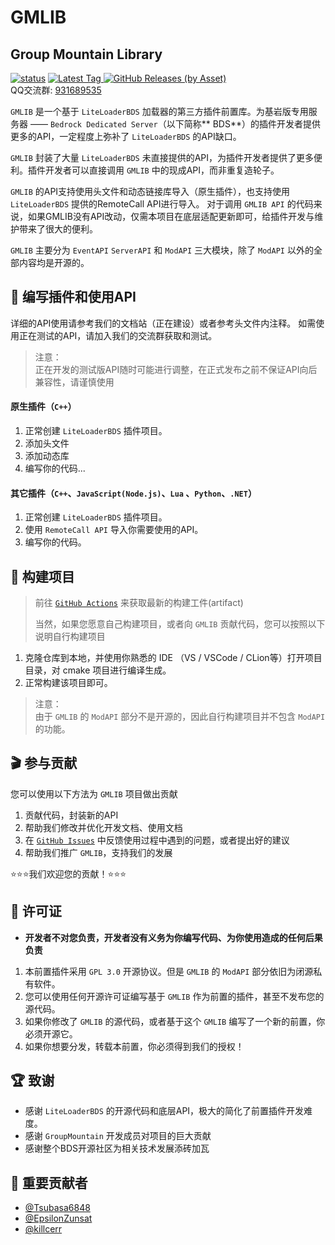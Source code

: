 # GMLIB
## Group Mountain Library
[![status](https://img.shields.io/github/actions/workflow/status/GroupMountain/GMLIB/build.yml?style=for-the-badge)](https://github.com/GroupMountain/GMLIB/actions)
[![Latest Tag](https://img.shields.io/github/v/tag/GroupMountain/GMLIB?label=LATEST%20TAG&style=for-the-badge)
![GitHub Releases (by Asset)](https://img.shields.io/github/downloads/GroupMountain/GMLIB/latest/total?style=for-the-badge)
](https://github.com/GroupMountain/GMLIB/releases/latest)  
QQ交流群: [931689535](https://jq.qq.com/?_wv=1027&k=zeUbrETH)

`GMLIB` 是一个基于 `LiteLoaderBDS` 加载器的第三方插件前置库。为基岩版专用服务器 —— `Bedrock Dedicated Server`（以下简称**
BDS**）的插件开发者提供更多的API，一定程度上弥补了 `LiteLoaderBDS` 的API缺口。

`GMLIB` 封装了大量 `LiteLoaderBDS` 未直接提供的API，为插件开发者提供了更多便利。插件开发者可以直接调用 `GMLIB` 中的现成API，而非重复造轮子。

`GMLIB` 的API支持使用头文件和动态链接库导入（原生插件），也支持使用 `LiteLoaderBDS` 提供的RemoteCall API进行导入。
对于调用 `GMLIB API` 的代码来说，如果GMLIB没有API改动，仅需本项目在底层适配更新即可，给插件开发与维护带来了很大的便利。

`GMLIB` 主要分为 `EventAPI` `ServerAPI` 和 `ModAPI` 三大模块，除了 `ModAPI` 以外的全部内容均是开源的。


## 📕 编写插件和使用API
详细的API使用请参考我们的文档站（正在建设）或者参考头文件内注释。
如需使用正在测试的API，请加入我们的交流群获取和测试。
> 注意：  
> 正在开发的测试版API随时可能进行调整，在正式发布之前不保证API向后兼容性，请谨慎使用

#### 原生插件（`C++`）
1. 正常创建 `LiteLoaderBDS` 插件项目。
2. 添加头文件
3. 添加动态库
4. 编写你的代码...

#### 其它插件（`C++`、`JavaScript(Node.js)`、`Lua` 、`Python`、`.NET`）
1. 正常创建 `LiteLoaderBDS` 插件项目。
2. 使用 `RemoteCall API` 导入你需要使用的API。
3. 编写你的代码。

## 🔨 构建项目

> 前往 [`GitHub Actions`](https://github.com/GroupMountain/GMLIB/actions) 来获取最新的构建工件(artifact)
>
> 当然，如果您愿意自己构建项目，或者向 `GMLIB` 贡献代码，您可以按照以下说明自行构建项目

1. 克隆仓库到本地，并使用你熟悉的 IDE （VS / VSCode / CLion等）打开项目目录，对 cmake 项目进行编译生成。
2. 正常构建该项目即可。
> 注意：  
> 由于 `GMLIB` 的 `ModAPI` 部分不是开源的，因此自行构建项目并不包含 `ModAPI` 的功能。

## 🎬 参与贡献

您可以使用以下方法为 `GMLIB` 项目做出贡献

1. 贡献代码，封装新的API
2. 帮助我们修改并优化开发文档、使用文档
3. 在 [`GitHub Issues`](https://github.com/GroupMountain/GMLIB/issues) 中反馈使用过程中遇到的问题，或者提出好的建议
4. 帮助我们推广 `GMLIB`，支持我们的发展

⭐⭐⭐我们欢迎您的贡献！⭐⭐⭐

## 📍 许可证
- **开发者不对您负责，开发者没有义务为你编写代码、为你使用造成的任何后果负责**
1. 本前置插件采用 `GPL 3.0` 开源协议。但是 `GMLIB` 的 `ModAPI` 部分依旧为闭源私有软件。
2. 您可以使用任何开源许可证编写基于 `GMLIB` 作为前置的插件，甚至不发布您的源代码。
3. 如果你修改了 `GMLIB` 的源代码，或者基于这个 `GMLIB` 编写了一个新的前置，你必须开源它。
4. 如果你想要分发，转载本前置，你必须得到我们的授权！

## 🏆 致谢
- 感谢 `LiteLoaderBDS` 的开源代码和底层API，极大的简化了前置插件开发难度。
- 感谢 `GroupMountain` 开发成员对项目的巨大贡献
- 感谢整个BDS开源社区为相关技术发展添砖加瓦

## 💎 重要贡献者
- [@Tsubasa6848](https://github.com/Tsubasa6848)
- [@EpsilonZunsat](https://github.com/EpsilonZunsat)
- [@killcerr](https://github.com/killcerr)
